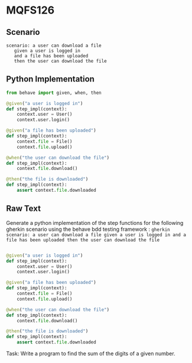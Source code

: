 # MQFS126
## Scenario
```gherkin
scenario: a user can download a file 
   given a user is logged in 
   and a file has been uploaded 
   then the user can download the file
```


## Python Implementation
```python
from behave import given, when, then

@given("a user is logged in")
def step_impl(context):
    context.user = User()
    context.user.login()

@given("a file has been uploaded")
def step_impl(context):
    context.file = File()
    context.file.upload()

@when("the user can download the file")
def step_impl(context):
    context.file.download()

@then("the file is downloaded")
def step_impl(context):
    assert context.file.downloaded
```


## Raw Text
Generate a python implementation of the step functions for the following gherkin scenario using the behave bdd testing framework : ```gherkin scenario: a user can download a file given a user is logged in and a file has been uploaded then the user can download the file ```



```python from behave import given, when, then

@given("a user is logged in")
def step_impl(context):
    context.user = User()
    context.user.login()

@given("a file has been uploaded")
def step_impl(context):
    context.file = File()
    context.file.upload()

@when("the user can download the file")
def step_impl(context):
    context.file.download()

@then("the file is downloaded")
def step_impl(context):
    assert context.file.downloaded
```

Task: Write a program to find the sum of the digits of a given number.
